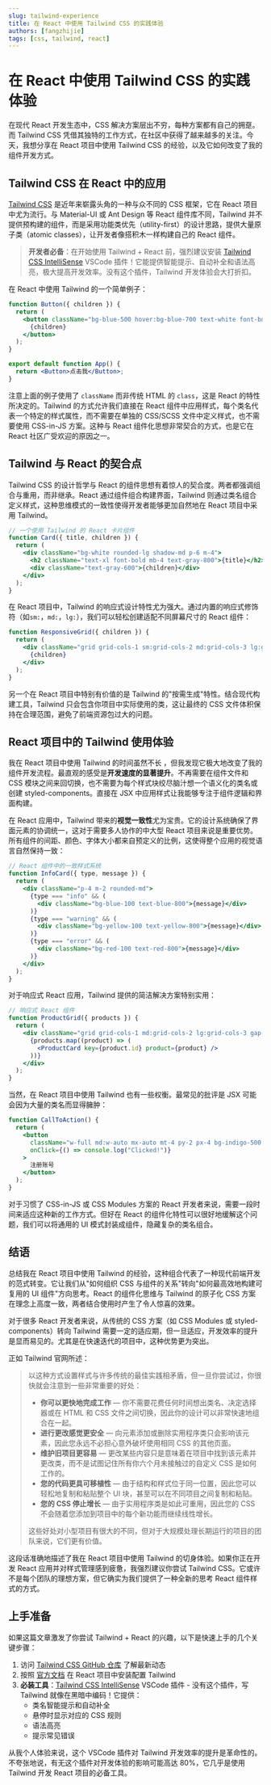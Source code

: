 ```yaml
---
slug: tailwind-experience
title: 在 React 中使用 Tailwind CSS 的实践体验
authors: [fangzhijie]
tags: [css, tailwind, react]
---
```


# 在 React 中使用 Tailwind CSS 的实践体验

在现代 React 开发生态中，CSS 解决方案层出不穷，每种方案都有自己的拥趸。而 Tailwind CSS 凭借其独特的工作方式，在社区中获得了越来越多的关注。今天，我想分享在 React 项目中使用 Tailwind CSS 的经验，以及它如何改变了我的组件开发方式。

<!-- truncate -->

## Tailwind CSS 在 React 中的应用

[Tailwind CSS](https://github.com/tailwindlabs/tailwindcss) 是近年来崭露头角的一种与众不同的 CSS 框架，它在 React 项目中尤为流行。与 Material-UI 或 Ant Design 等 React 组件库不同，Tailwind 并不提供预构建的组件，而是采用功能类优先（utility-first）的设计思路，提供大量原子类（atomic classes），让开发者像搭积木一样构建自己的 React 组件。

> **开发者必备**：在开始使用 Tailwind + React 前，强烈建议安装 [Tailwind CSS IntelliSense](https://marketplace.visualstudio.com/items?itemName=bradlc.vscode-tailwindcss) VSCode 插件！它能提供智能提示、自动补全和语法高亮，极大提高开发效率。没有这个插件，Tailwind 开发体验会大打折扣。

在 React 中使用 Tailwind 的一个简单例子：

```jsx
function Button({ children }) {
  return (
    <button className="bg-blue-500 hover:bg-blue-700 text-white font-bold py-2 px-4 rounded shadow">
      {children}
    </button>
  );
}

export default function App() {
  return <Button>点击我</Button>;
}
```

注意上面的例子使用了 `className` 而非传统 HTML 的 `class`，这是 React 的特性所决定的。Tailwind 的方式允许我们直接在 React 组件中应用样式，每个类名代表一个特定的样式属性，而不需要在单独的 CSS/SCSS 文件中定义样式，也不需要使用 CSS-in-JS 方案。这种与 React 组件化思想非常契合的方式，也是它在 React 社区广受欢迎的原因之一。

## Tailwind 与 React 的契合点

Tailwind CSS 的设计哲学与 React 的组件思想有着惊人的契合度。两者都强调组合与重用，而非继承。React 通过组件组合构建界面，Tailwind 则通过类名组合定义样式，这种思维模式的一致性使得开发者能够更加自然地在 React 项目中采用 Tailwind。

```jsx
// 一个使用 Tailwind 的 React 卡片组件
function Card({ title, children }) {
  return (
    <div className="bg-white rounded-lg shadow-md p-6 m-4">
      <h2 className="text-xl font-bold mb-4 text-gray-800">{title}</h2>
      <div className="text-gray-600">{children}</div>
    </div>
  );
}
```

在 React 项目中，Tailwind 的响应式设计特性尤为强大。通过内置的响应式修饰符（如`sm:`，`md:`，`lg:`），我们可以轻松创建适配不同屏幕尺寸的 React 组件：

```jsx
function ResponsiveGrid({ children }) {
  return (
    <div className="grid grid-cols-1 sm:grid-cols-2 md:grid-cols-3 lg:grid-cols-4 gap-4">
      {children}
    </div>
  );
}
```

另一个在 React 项目中特别有价值的是 Tailwind 的"按需生成"特性。结合现代构建工具，Tailwind 只会包含你项目中实际使用的类，这让最终的 CSS 文件体积保持在合理范围，避免了前端资源包过大的问题。

## React 项目中的 Tailwind 使用体验

我在 React 项目中使用 Tailwind 的时间虽然不长 ，但我发现它极大地改变了我的组件开发流程。最直观的感受是**开发速度的显著提升**。不再需要在组件文件和 CSS 模块之间来回切换，也不需要为每个样式块绞尽脑汁想一个语义化的类名或创建 styled-components。直接在 JSX 中应用样式让我能够专注于组件逻辑和界面构建。

在 React 应用中，Tailwind 带来的**视觉一致性**尤为宝贵。它的设计系统确保了界面元素的协调统一，这对于需要多人协作的中大型 React 项目来说是重要优势。所有组件的间距、颜色、字体大小都来自预定义的比例，这使得整个应用的视觉语言自然保持一致：

```jsx
// React 组件中的一致样式系统
function InfoCard({ type, message }) {
  return (
    <div className="p-4 m-2 rounded-md">
      {type === "info" && (
        <div className="bg-blue-100 text-blue-800">{message}</div>
      )}
      {type === "warning" && (
        <div className="bg-yellow-100 text-yellow-800">{message}</div>
      )}
      {type === "error" && (
        <div className="bg-red-100 text-red-800">{message}</div>
      )}
    </div>
  );
}
```

对于响应式 React 应用，Tailwind 提供的简洁解决方案特别实用：

```jsx
// 响应式 React 组件
function ProductGrid({ products }) {
  return (
    <div className="grid grid-cols-1 md:grid-cols-2 lg:grid-cols-3 gap-4">
      {products.map((product) => (
        <ProductCard key={product.id} product={product} />
      ))}
    </div>
  );
}
```

当然，在 React 项目中使用 Tailwind 也有一些权衡。最常见的批评是 JSX 可能会因为大量的类名而显得臃肿：

```jsx
function CallToAction() {
  return (
    <button
      className="w-full md:w-auto mx-auto mt-4 py-2 px-4 bg-indigo-500 hover:bg-indigo-600 text-white font-semibold rounded shadow focus:outline-none focus:ring-2 focus:ring-indigo-400"
      onClick={() => console.log("Clicked!")}
    >
      注册账号
    </button>
  );
}
```

对于习惯了 CSS-in-JS 或 CSS Modules 方案的 React 开发者来说，需要一段时间来适应这种新的工作方式。但好在 React 的组件化特性可以很好地缓解这个问题，我们可以将通用的 UI 模式封装成组件，隐藏复杂的类名组合。

## 结语

总结我在 React 项目中使用 Tailwind 的经验，这种组合代表了一种现代前端开发的范式转变。它让我们从"如何组织 CSS 与组件的关系"转向"如何最高效地构建可复用的 UI 组件"方向思考。React 的组件化思维与 Tailwind 的原子化 CSS 方案在理念上高度一致，两者结合使用时产生了令人惊喜的效果。

对于很多 React 开发者来说，从传统的 CSS 方案（如 CSS Modules 或 styled-components）转向 Tailwind 需要一定的适应期，但一旦适应，开发效率的提升是显而易见的。尤其是在快速迭代的项目中，这种优势更为突出。

正如 Tailwind 官网所述：

> 以这种方式设置样式与许多传统的最佳实践相矛盾，但一旦你尝试过，你很快就会注意到一些非常重要的好处：
>
> - **你可以更快地完成工作** — 你不需要花费任何时间想出类名、决定选择器或在 HTML 和 CSS 文件之间切换，因此你的设计可以非常快速地组合在一起。
> - **进行更改感觉更安全** — 向元素添加或删除实用程序类只会影响该元素，因此您永远不必担心意外破坏使用相同 CSS 的其他页面。
> - **维护旧项目更容易** — 更改某些内容只是意味着在项目中找到该元素并更改类，而不是试图记住所有你六个月未接触过的自定义 CSS 是如何工作的。
> - **您的代码更具可移植性** — 由于结构和样式位于同一位置，因此您可以轻松地复制和粘贴整个 UI 块，甚至可以在不同项目之间复制和粘贴。
> - **您的 CSS 停止增长** — 由于实用程序类是如此可重用，因此您的 CSS 不会随着您添加到项目中的每个新功能而继续线性增长。
>
> 这些好处对小型项目有很大的不同，但对于大规模处理长期运行的项目的团队来说，它们更有价值。

这段话准确地描述了我在 React 项目中使用 Tailwind 的切身体验。如果你正在开发 React 应用并对样式管理感到疲惫，我强烈建议你尝试 Tailwind CSS。它或许不是每个团队的理想方案，但它确实为我们提供了一种全新的思考 React 组件样式的方式。

## 上手准备

如果这篇文章激发了你尝试 Tailwind + React 的兴趣，以下是快速上手的几个关键步骤：

1. 访问 [Tailwind CSS GitHub 仓库](https://github.com/tailwindlabs/tailwindcss) 了解最新动态
2. 按照 [官方文档](https://tailwindcss.com/docs/installation) 在 React 项目中安装配置 Tailwind
3. **必装工具**：[Tailwind CSS IntelliSense](https://marketplace.visualstudio.com/items?itemName=bradlc.vscode-tailwindcss) VSCode 插件 - 没有这个插件，写 Tailwind 就像在黑暗中编码！它提供：
   - 类名智能提示和自动补全
   - 悬停时显示对应的 CSS 规则
   - 语法高亮
   - 提示常见错误

从我个人体验来说，这个 VSCode 插件对 Tailwind 开发效率的提升是革命性的。不夸张地说，有无这个插件对开发体验的影响可能高达 80%，它几乎是使用 Tailwind 开发 React 项目的必备工具。
